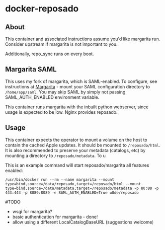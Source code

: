 docker-reposado
===============

## About

This container and associated instructions assume you'd like margarita run. Consider upstream if margarita is not important to you.

Additionally, repo_sync runs on every boot.

## Margarita SAML

This uses my fork of margarita, which is SAML-enabled. To configure, see instructions at [Margarita](https://github.com/w0de/margarita) - mount your SAML configuration directory to `/home/app/saml`. You may skip SAML by simply not passing SAML_AUTH_ENABLED environment variable.


This container runs margarita with the inbuilt python webserver, since usage is expected to be low. Nginx provides reposado.

## Usage
This container expects the operator to mount a volume on the host to contain the cached Apple updates. It should be mounted to `/reposado/html`. It is also recommended to preserve your metadata (catalogs, etc) by mounting a directory to `/reposado/metadata`. To u

This is an example command will start reposado/margarita all features enabled:

```
/usr/bin/docker run --rm --name margarita --mount type=bind,source=/data/reposado,target=/reposado/html --mount type=bind,source=/data/metadata,target=/reposado/metadata -p 80:80 -p 443:443 -p 8089:8089 -e SAML_AUTH_ENABLED=True w0de/reposado
```

#TODO
* wsgi for margarita?
* basic authentication for margarita - done!
* allow using a different LocalCatalogBaseURL (suggestions welcome)
